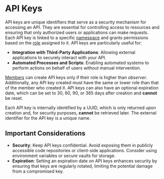 # API Keys

API keys are unique identifiers that serve as a security mechanism for
accessing an API. They are essential for controlling access to resources and
ensuring that only authorized users or applications can make requests. Each API
key is linked to a specific [namespace](../namespaces/index.md) and grants
permissions based on the [role](../members/roles.md) assigned to it. API keys
are particularly useful for:

- **Integration with Third-Party Applications**: Allowing external applications
  to securely interact with your API.
- **Automated Processes and Scripts**: Enabling automated systems to perform
  actions on behalf of users without manual intervention.

[Members](../members/index.md) can create API keys only if their role is higher
than *observer*. Additionally, any API key created must have the same or lower
role than that of the member who created it. API keys can also have an optional
expiration date, which can be set to 30, 60, 90, or 365 days after creation and
**cannot** be reset.

Each API key is internally identified by a UUID, which is only returned upon
creation and, for security purposes, **cannot** be retrieved later. The
external identifier for the API key is a unique name.

## Important Considerations

- **Security**: Keep API keys confidential. Avoid exposing them in publicly
  accessible code repositories or client-side applications. Consider using
  environment variables or secure vaults for storage.
- **Expiration**: Setting an expiration date on API keys enhances security by
  ensuring that keys are regularly rotated, limiting the potential damage from a
  compromised key.
